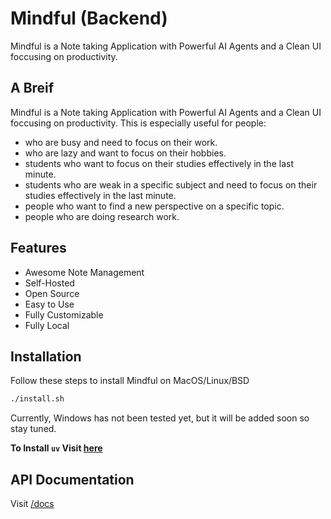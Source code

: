 # Mindful (Backend)
Mindful is a Note taking Application with Powerful AI Agents and a Clean UI foccusing on productivity.

## A Breif
Mindful is a Note taking Application with Powerful AI Agents and a Clean UI foccusing on productivity.
This is especially useful for people:
- who are busy and need to focus on their work.
- who are lazy and want to focus on their hobbies.
- students who want to focus on their studies effectively in the last minute.
- students who are weak in a specific subject and need to focus on their studies effectively in the last minute.
- people who want to find a new perspective on a specific topic.
- people who are doing research work.

## Features
- Awesome Note Management
- Self-Hosted
- Open Source
- Easy to Use
- Fully Customizable
- Fully Local


## Installation
Follow these steps to install Mindful on MacOS/Linux/BSD
```bash
./install.sh
```

Currently, Windows has not been tested yet, but it will be added soon so stay tuned.

**To Install `uv` Visit [here](https://github.com/astral-sh/uv#)**

## API Documentation
Visit [/docs](http://localhost:8080/docs)
